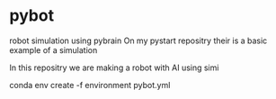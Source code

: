 # pybot
robot simulation using pybrain
On my pystart repositry their is a basic example of a simulation

In this repositry we are making a robot with AI using simi

conda env create -f environment pybot.yml
